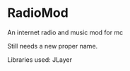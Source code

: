 # RadioMod
An internet radio and music mod for mc

Still needs a new proper name.

Libraries used: JLayer
